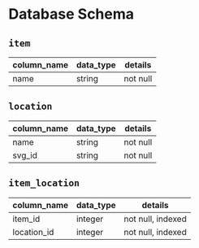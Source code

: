 # Database Schema

## `item`

| column_name | data_type | details  |
| ----------- | --------- | -------- |
| name        | string    | not null |

## `location`
| column_name  | data_type | details  |
| ------------ | --------- | -------- |
| name         | string    | not null |
| svg_id       | string    | not null | 

## `item_location`
| column_name | data_type | details           |
| ----------- | --------- | ----------------- |
| item_id     | integer   | not null, indexed |
| location_id | integer   | not null, indexed |